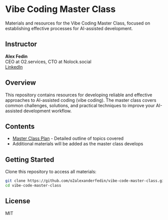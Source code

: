 # Vibe Coding Master Class

Materials and resources for the Vibe Coding Master Class, focused on establishing effective processes for AI-assisted development.

## Instructor

**Alex Fedin**  
CEO at O2.services, CTO at Nolock.social  
[LinkedIn](https://linkedin.com/in/alex-fedin)

## Overview

This repository contains resources for developing reliable and effective approaches to AI-assisted coding (vibe coding). The master class covers common challenges, solutions, and practical techniques to improve your AI-assisted development workflow.

## Contents

- [Master Class Plan](masterclass_plan.md) - Detailed outline of topics covered
- Additional materials will be added as the master class develops

## Getting Started

Clone this repository to access all materials:

```bash
git clone https://github.com/o2alexanderfedin/vibe-code-master-class.git
cd vibe-code-master-class
```

## License

MIT